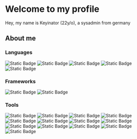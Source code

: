 # Welcome to my profile

Hey, my name is Keyinator (22y/o), a sysadmin from germany

## About me

### Languages

![Static Badge](https://img.shields.io/badge/C%23-FFD700?logo=c%23)
![Static Badge](https://img.shields.io/badge/Python-FFD700?logo=python)
![Static Badge](https://img.shields.io/badge/SQL%20(MariaDB)-FFD700?logo=mariadb)
![Static Badge](https://img.shields.io/badge/JavaScript-FFD700?logo=javascript)
![Static Badge](https://img.shields.io/badge/TypeScript-FFD700?logo=typescript)

### Frameworks

![Static Badge](https://img.shields.io/badge/React-FFD700?logo=react)
![Static Badge](https://img.shields.io/badge/Django-FFD700?logo=django)

### Tools
![Static Badge](https://img.shields.io/badge/Authentik-FFD700?logo=authentik)
![Static Badge](https://img.shields.io/badge/Proxmox-FFD700?logo=proxmox)
![Static Badge](https://img.shields.io/badge/Proxmox%20Backup%20Server-FFD700?logo=proxmox)
![Static Badge](https://img.shields.io/badge/OPNSense-FFD700?logo=opnsense)
![Static Badge](https://img.shields.io/badge/Grafana-FFD700?logo=grafana)
![Static Badge](https://img.shields.io/badge/OpenVPN-FFD700?logo=openvpn)
![Static Badge](https://img.shields.io/badge/Traefik-FFD700?logo=traefikproxy)
![Static Badge](https://img.shields.io/badge/Hashicorp%20Vault-FFD700?logo=hashicorp)
![Static Badge](https://img.shields.io/badge/Mailcow-FFD700?logo=mailcow)
![Static Badge](https://img.shields.io/badge/Nextcloud-FFD700?logo=nextcloud)
![Static Badge](https://img.shields.io/badge/Ansible-FFD700?logo=ansible)
![Static Badge](https://img.shields.io/badge/Docker-FFD700?logo=docker)
![Static Badge](https://img.shields.io/badge/Docker%20Compose-FFD700?logo=docker)
